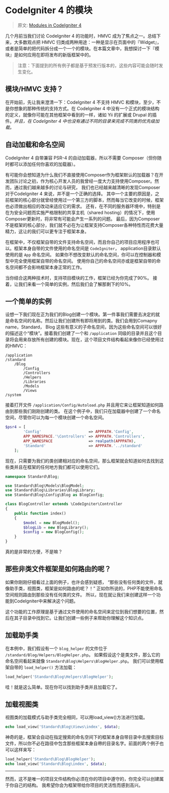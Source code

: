 # CodeIgniter 4 的模块

> 原文: [Modules in CodeIgniter 4](http://blog.newmythmedia.com/blog/show/2016-03-15_Modules_in_CodeIgniter_4)

几个月前当我们讨论 CodeIgniter 4 的功能时，HMVC 成为了焦点之一。总结下来，大多数观点把 HMVC 归类成两种用途：一种是显示在页面中的『Widget』，或者是简单的把代码拆分成一个一个的模块。在本篇文章中，我想探讨一下『模块』是如何应用在即将发布的新版框架中的。

> 注意：下面提到的所有例子都是基于预发行版本的，这些内容可能会随时发生变化。

## 模块/HMVC 支持？

在开始前，先让我来澄清一下：CodeIgniter 4 不支持 HMVC 和模块，至少，不是你想象的那种传统的支持方式。在 CodeIgniter 4 中没有一个正式的模块结构的定义，就像你可能在其他框架中看到的一样，诸如 Yii 的扩展或 Drupal 的插件。*并且，在 CodeIgniter 4 中也没有通过不同的目录来完成不同类的优先级加载。*

## 自动加载和命名空间

CodeIgniter 4 自带兼容 PSR-4 的自动加载器，所以不需要 Composer（但你随时都可以添加任何你喜欢的加载器）。

有可能你会想知道为什么我们不直接使用Composer作为框架默认的加载器？在开发团队讨论之初，作为核心开发人员的我曾经一度大力支持使用Composer。然而，通过我们越来越多的讨论与研究， 我们也已经越来越清晰的发现Composer对于CodeIgniter 4 来说，并不是一个正确的选择。 其中一个主要的原因是，之前框架的核心部分就曾经使用过一个第三方的脚本，然而每当它改变的时候，框架也必须做出相应的改动来适应它的需求。 还有，在不同的服务器环境中，特别是在为安全问题而实施严格限制的共享主机（shared hosting）的情况下，使用Composer更新时，将非常有可能会产生一系列的问题。 最后，因为Composer 不是框架的核心部分，我们就不必在为让框架支持Composer各种特性而花费大量精力，这让的我们可以更专注于框架本身。

在框架中，不仅框架自带的文件支持命名空间，而且你自己的项目应用程序也可以。框架本身自带的文件使用的命名空间是 `CodeIgniter`， application目录默认使用的是 `App` 命名空间。
如果你不想改变默认的命名空间，你可以在控制器和模型中完全使用框架自带的命名空间。 使用你自己的命名空间亦或是框架自带的命名空间都不会影响框架本身正常的工作。

当你结合这两种技术时，支持项目模块的工作，框架已经为你完成了90%。 接着，让我们来看一个简单的实例，然后我们会了解那剩下的10%。


## 一个简单的实例

设想一下我们现在正为我们的Blog创建一个模块。第一件事我们需要去决定的就是命名空间的名称。然后让我们创建所有即将用到的类。我们会用到Comapny name，Standard， Blog 这些有意义的子命名空间，因为这些命名空间可以很好的描述这个“模块”。接着我们创建了一个和 `/application` 同级的目录并且这个目录将会用来存放所有创建的模块。现在，这个项目文件结构看起来像你已经使用过的HMVC：

```
/application
/standard
    /Blog
        /Config
        /Controllers
        /Helpers
        /Libraries
        /Models
        /Views
/system
```
接着打开文件 `/application/Config/Autoload.php` 并且用它来让框架知道如何路由到那些我们刚刚创建的类。 在这个例子中，我们只在加载器中创建了一个命名空间，尽管你可以为每一个模块创建一个命名空间。

```php
$psr4 = [
        'Config'                     => APPPATH.'Config',
        APP_NAMESPACE.'\Controllers' => APPPATH.'Controllers',
        APP_NAMESPACE                => realpath(APPPATH),
        'Standard'                   => APPPATH.'../standard'
    ];
```
现在，只需要为我们的类创建相对应的命名空间，那么框架就会知道如何去找到这些类并且在框架的任何地方我们都可以使用它们。

```php
namespace Standard\Blog;

use Standard\Blog\Models\BlogModel;
use Standard\Blog\Libraries\BlogLibrary;
use Standard\Blog\Config\Blog as BlogConfig;

class BlogController extends \CodeIgniter\Controller
{
    public function index()
    {
        $model = new BlogModel();
        $blogLib = new BlogLibrary();
        $config = new BlogConfig();
    }
}
```

真的是非常的方便，不是嘛？


## 那些非类文件框架是如何路由的呢？

如果你刚刚仔细看过上面的例子，也许会感到疑惑， “那些没有任何类的文件，就像助手类，视图类，框架是如何路由的呢？！” 正如你所说的，PHP不能使用命名空间规则路由到那些没有任何类的文件。 所以，现在就让我们来创建这样一个功能到CodeIgniter中来解决这个问题。

这个功能的工作原理是基于通过文件使用的命名空间来定位到我们想要的位置，然后在其子目录中找到它。让我们创建一些例子来帮助你理解这个知识点。

## 加载助手类

在本例中，我们假设有一个 `blog_helper` 的文件位于 `/standard/Blog/Helpers/BlogHelper.php`。 如果假设这个是类文件，那么它的命名空间看起来就像 `Standard\Blog\Helpers\BlogHelper.php`。 我们可以使用框架自带的 `load_helper()` 方法加载：

```php
load_helper('Standard\Blog\Helpers\BlogHelper');
```

哇！就是这么简单。现在你可以找到助手类并且加载它了。

## 加载视图类

视图类的加载模式与助手类完全相同，可以用load_view()方法进行加载。

```php
echo load_view('Standard\Blog\Views\index', $data);
```
神奇的是，框架会自动在指定搜索的命名空间下的框架本身自带目录中去搜索目标文件，所以你不必在路径中包含那些框架本身自帶的目录名字。前面的两个例子也可以这样来写：

```php
load_helper('Standard\Blog\BlogHelper');
echo load_view('Standard\Blog\index', $data);
```


___

然而，这不是唯一的项目文件结构你必须在你的项目中遵守的，你完全可以创建属于你自己的结构。 我希望你会为框架带给你项目的灵活性而感到高兴。
